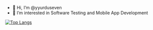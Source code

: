 - 👋 Hi, I’m @yyurduseven
- 👀 I’m interested in Software Testing and Mobile App Development


[![Top Langs](https://github-readme-stats-topaz-tau-45.vercel.app/api/top-langs/?username=yyurduseven&layout=donut&langs_count=6&hide=scss)](https://github.com/anuraghazra/github-readme-stats)
